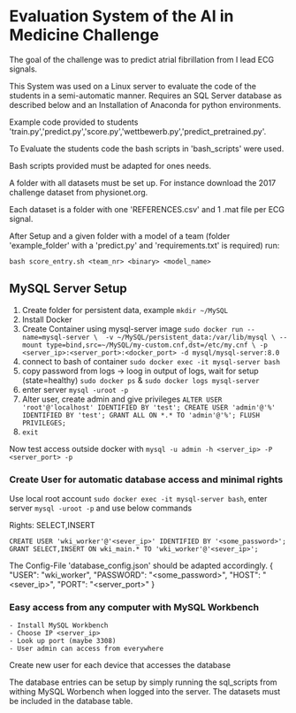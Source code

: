# Evaluation System of the AI in Medicine Challenge

The goal of the challenge was to predict atrial fibrillation from I lead ECG signals.

This System was used on a Linux server to evaluate the code of the students in a semi-automatic manner. Requires an SQL Server database as described below and an Installation of Anaconda for python environments.

Example code provided to students 'train.py','predict.py','score.py','wettbewerb.py','predict_pretrained.py'.

To Evaluate the students code the bash scripts in 'bash_scripts' were used. 

Bash scripts provided must be adapted for ones needs.

A folder with all datasets must be set up. For instance download the 2017 challenge dataset from physionet.org.

Each dataset is a folder with one 'REFERENCES.csv' and 1 .mat file per ECG signal.

After Setup and a given folder with a model of a team (folder 'example_folder' with a 'predict.py' and 'requirements.txt' is required) run:

`bash score_entry.sh <team_nr> <binary> <model_name>`


## MySQL Server Setup

1. Create folder for persistent data, example `mkdir ~/MySQL`
2. Install Docker
3. Create Container using mysql-server image ``` sudo docker run --name=mysql-server \ 
-v ~/MySQL/persistent_data:/var/lib/mysql \
--mount type=bind,src=~/MySQL/my-custom.cnf,dst=/etc/my.cnf \
-p <server_ip>:<server_port>:<docker_port> -d mysql/mysql-server:8.0 ```
4. connect to bash of container `sudo docker exec -it mysql-server bash`
5. copy password from logs -> loog in output of logs, wait for setup (state=healthy) `sudo docker ps` & `sudo docker logs mysql-server`
6. enter server `mysql -uroot -p`
7. Alter user, create admin and give privileges ```ALTER USER 'root'@'localhost' IDENTIFIED BY 'test';
CREATE USER 'admin'@'%' IDENTIFIED BY 'test';
GRANT ALL ON *.* TO 'admin'@'%';
FLUSH PRIVILEGES;```
8. `exit`

Now test access outside docker with `mysql -u admin -h <server_ip> -P <server_port> -p`


### Create User for automatic database access and minimal rights


Use local root account `sudo docker exec -it mysql-server bash`, enter server `mysql -uroot -p` and use below commands

Rights: SELECT,INSERT

`CREATE USER 'wki_worker'@'<sever_ip>' IDENTIFIED BY '<some_password>';`
`GRANT SELECT,INSERT ON wki_main.* TO 'wki_worker'@'<sever_ip>';` 

The Config-File 'database_config.json' should be adapted accordingly.
{
    "USER": "wki_worker",
    "PASSWORD": "<some_password>",
    "HOST": "<sever_ip>",
    "PORT": "<server_port>"
}

### Easy access from any computer with MySQL Workbench
	- Install MySQL Workbench
	- Choose IP <server_ip> 
	- Look up port (maybe 3308)
	- User admin can access from everywhere
Create new user for each device that accesses the database

The database entries can be setup by simply running the sql_scripts from withing MySQL Worbench when logged into the server.
The datasets must be included in the database table.
